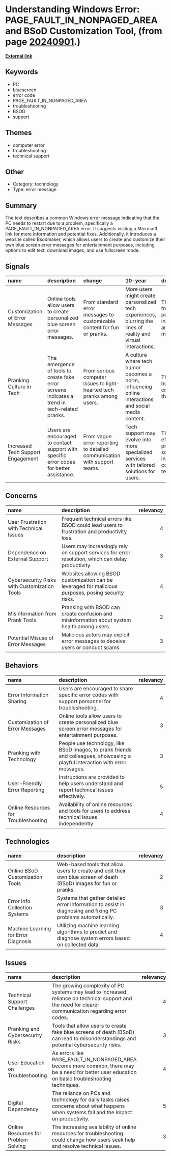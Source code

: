 # __Understanding Windows Error: PAGE_FAULT_IN_NONPAGED_AREA and BSoD Customization Tool__, (from page [20240901](https://kghosh.substack.com/p/20240901).)

__[External link](https://bsodmaker.net/)__



## Keywords

* PC
* bluescreen
* error code
* PAGE_FAULT_IN_NONPAGED_AREA
* troubleshooting
* BSOD
* support

## Themes

* computer error
* troubleshooting
* technical support

## Other

* Category: technology
* Type: error message

## Summary

The text describes a common Windows error message indicating that the PC needs to restart due to a problem, specifically a PAGE_FAULT_IN_NONPAGED_AREA error. It suggests visiting a Microsoft link for more information and potential fixes. Additionally, it introduces a website called Bsodmaker, which allows users to create and customize their own blue screen error messages for entertainment purposes, including options to edit text, download images, and use fullscreen mode.

## Signals

| name                              | description                                                                                   | change                                                                   | 10-year                                                                                                        | driving-force                                                              |   relevancy |
|:----------------------------------|:----------------------------------------------------------------------------------------------|:-------------------------------------------------------------------------|:---------------------------------------------------------------------------------------------------------------|:---------------------------------------------------------------------------|------------:|
| Customization of Error Messages   | Online tools allow users to create personalized blue screen error messages.                   | From standard error messages to customizable content for fun or pranks.  | More users might create personalized tech experiences, blurring the lines of reality and virtual interactions. | The growing trend of personalization in technology and social media.       |           3 |
| Pranking Culture in Tech          | The emergence of tools to create fake error screens indicates a trend in tech-related pranks. | From serious computer issues to light-hearted tech pranks among users.   | A culture where tech humor becomes a norm, influencing online interactions and social media content.           | The desire for humor and creativity in the digital age.                    |           4 |
| Increased Tech Support Engagement | Users are encouraged to contact support with specific error codes for better assistance.      | From vague error reporting to detailed communication with support teams. | Tech support may evolve into more specialized services with tailored solutions for users.                      | The need for efficient problem-solving in increasingly complex technology. |           4 |

## Concerns

| name                                         | description                                                                                          |   relevancy |
|:---------------------------------------------|:-----------------------------------------------------------------------------------------------------|------------:|
| User Frustration with Technical Issues       | Frequent technical errors like BSOD could lead users to frustration and productivity loss.           |           4 |
| Dependence on External Support               | Users may increasingly rely on support services for error resolution, which can delay productivity.  |           3 |
| Cybersecurity Risks with Customization Tools | Websites allowing BSOD customization can be leveraged for malicious purposes, posing security risks. |           4 |
| Misinformation from Prank Tools              | Pranking with BSOD can create confusion and misinformation about system health among users.          |           2 |
| Potential Misuse of Error Messages           | Malicious actors may exploit error messages to deceive users or conduct scams.                       |           3 |

## Behaviors

| name                                 | description                                                                                                                     |   relevancy |
|:-------------------------------------|:--------------------------------------------------------------------------------------------------------------------------------|------------:|
| Error Information Sharing            | Users are encouraged to share specific error codes with support personnel for troubleshooting.                                  |           4 |
| Customization of Error Messages      | Online tools allow users to create personalized blue screen error messages for entertainment purposes.                          |           3 |
| Pranking with Technology             | People use technology, like BSoD images, to prank friends and colleagues, showcasing a playful interaction with error messages. |           3 |
| User-Friendly Error Reporting        | Instructions are provided to help users understand and report technical issues effectively.                                     |           5 |
| Online Resources for Troubleshooting | Availability of online resources and tools for users to address technical issues independently.                                 |           4 |

## Technologies

| name                                 | description                                                                                                         |   relevancy |
|:-------------------------------------|:--------------------------------------------------------------------------------------------------------------------|------------:|
| Online BSoD Customization Tools      | Web-based tools that allow users to create and edit their own blue screen of death (BSoD) images for fun or pranks. |           2 |
| Error Info Collection Systems        | Systems that gather detailed error information to assist in diagnosing and fixing PC problems automatically.        |           3 |
| Machine Learning for Error Diagnosis | Utilizing machine learning algorithms to predict and diagnose system errors based on collected data.                |           4 |

## Issues

| name                                 | description                                                                                                                                            |   relevancy |
|:-------------------------------------|:-------------------------------------------------------------------------------------------------------------------------------------------------------|------------:|
| Technical Support Challenges         | The growing complexity of PC systems may lead to increased reliance on technical support and the need for clearer communication regarding error codes. |           4 |
| Pranking and Cybersecurity Risks     | Tools that allow users to create fake blue screens of death (BSoD) can lead to misunderstandings and potential cybersecurity risks.                    |           3 |
| User Education on Troubleshooting    | As errors like PAGE_FAULT_IN_NONPAGED_AREA become more common, there may be a need for better user education on basic troubleshooting techniques.      |           4 |
| Digital Dependency                   | The reliance on PCs and technology for daily tasks raises concerns about what happens when systems fail and the impact on productivity.                |           5 |
| Online Resources for Problem Solving | The increasing availability of online resources for troubleshooting could change how users seek help and resolve technical issues.                     |           3 |